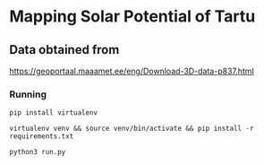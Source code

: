 # Mapping Solar Potential of Tartu

## Data obtained from

https://geoportaal.maaamet.ee/eng/Download-3D-data-p837.html

### Running

`pip install virtualenv`

`virtualenv venv && source venv/bin/activate && pip install -r requirements.txt`

`python3 run.py`